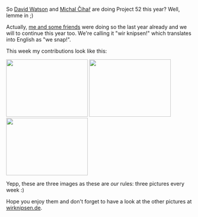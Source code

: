 <html><body><p>So <a href="http://planetwatson.co.uk/blog/2011/01/10/new-photo-challenge/">David Watson</a> and <a href="http://blog.cihar.com/archives/2011/01/10/photo-week-1/">Michal Čihař</a> are doing Project 52 this year? Well, lemme in ;)

Actually, <a href="http://wirknipsen.de/">me and some friends</a> were doing so the last year already and we will to continue this year too. We're calling it "wir knipsen!" which translates into English as "we snap!".

This week my contributions look like this:

<a href="http://wirknipsen.de/2011/01/09/le-apple/"><img class="alignnone" title="Le Apple" src="http://knipsen.enthusiasm.cc/wp-content/blogs.dir/3/files/thumbnail/2011_01/le_apple.jpg" alt="" width="220" height="155"></a> <a href="http://wirknipsen.de/2011/01/09/helios-44-2-on-zenit-et-2/"><img class="alignnone" title="Helios 44-2 on Zenit ET #2" src="http://knipsen.enthusiasm.cc/wp-content/blogs.dir/3/files/thumbnail/2011_01/helios3.jpg" alt="" width="220" height="155"></a> <a href="http://wirknipsen.de/2011/01/09/helios-44-2-on-zenit-et/"><img class="alignnone" title="Helios 44-2 on Zenit ET" src="http://knipsen.enthusiasm.cc/wp-content/blogs.dir/3/files/thumbnail/2011_01/helios1.jpg" alt="" width="220" height="155"></a>

Yepp, these are three images as these are <em>our</em> rules: three pictures every week :)

Hope you enjoy them and don't forget to have a look at the other pictures at <a href="http://wirknipsen.de/">wirknipsen.de</a>.</p></body></html>
